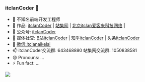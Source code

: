 ### itclanCoder 👋

- 🔭 不知名前端开发工程师
- 🌱 作品: [itclanCoder](https://coder.itclan.cn)  |  [站集网](https://zhanji.itclan.cn)  |  [北京itclan爱客来科技网络](https://itclan.cn) | 
- 👯 公众号: [itclanCoder](https://mp.weixin.qq.com/s/EgSgGqMWoV4nrt7qPF9nzA)
- 🤔 媒体社交: [B站itclanCoder](https://space.bilibili.com/267957620) | [知乎itclanCoder](https://www.zhihu.com/people/itclan) | [头条itclanCoder](https://mp.toutiao.com/profile_v4/index)
- 💬 [微信:itclanaikelai](https://cdn.jsdelivr.net/gh/itclanCode/blogImgAssets/rightBarImgs/1606971811838-other-author-code.jpg)
- 📫 itclanCoder交流群: 643468880 站集网交流群: 1050838581
- 😄 Pronouns: ...
- ⚡ Fun fact: ...

![](https://github-readme-stats.vercel.app/api?username=mayandev)
